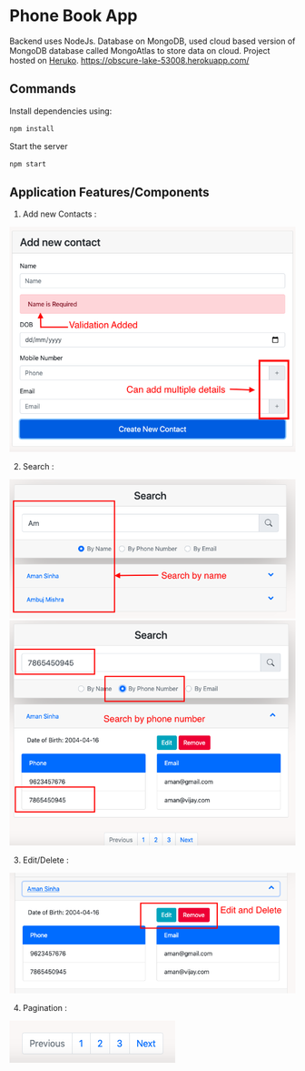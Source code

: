 # Phone Book App

Backend uses NodeJs. Database on MongoDB, used cloud based version of MongoDB database called MongoAtlas to store data on cloud. Project hosted on [Heruko](https://obscure-lake-53008.herokuapp.com/).
https://obscure-lake-53008.herokuapp.com/
## Commands

Install dependencies using:

```bash
npm install
```
Start the server

```bash
npm start
```
## Application Features/Components

1. Add new Contacts : 

<img src="images/add.png">

2. Search :

<img src="images/search.png">
<img src="images/phonesearch.png">

3. Edit/Delete :

<img src="images/edit.png">

4. Pagination :

<img src="images/pagination.png">